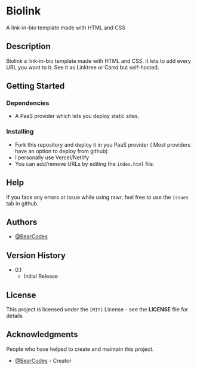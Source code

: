 # Biolink

A link-in-bio template made with HTML and CSS

## Description

Biolink a link-in-bio template made with HTML and CSS. it lets to add every URL you want to it. See it as Linktree or Carrd but self-hosted.

## Getting Started

### Dependencies

* A PaaS provider which lets you deploy static sites.

### Installing

* Fork this repository and deploy it in you PaaS provider ( Most providers have an option to deploy from github)
* I personally use Vercel/Netlify
* You can add/remove URLs by editing the `index.html` file.

## Help

If you face any errors or issue while using rawr, feel free to use the `issues` tab in github.

## Authors

* [@BearCodes](https://bearcodes.vercel.app/)


## Version History

* 0.1
    * Initial Release

## License

This project is licensed under the `[MIT]` License - see the **LICENSE** file for details

## Acknowledgments

People who have helped to create and maintain this project.
* [@BearCodes](https://bearcodes.vercel.app/) - Creator

